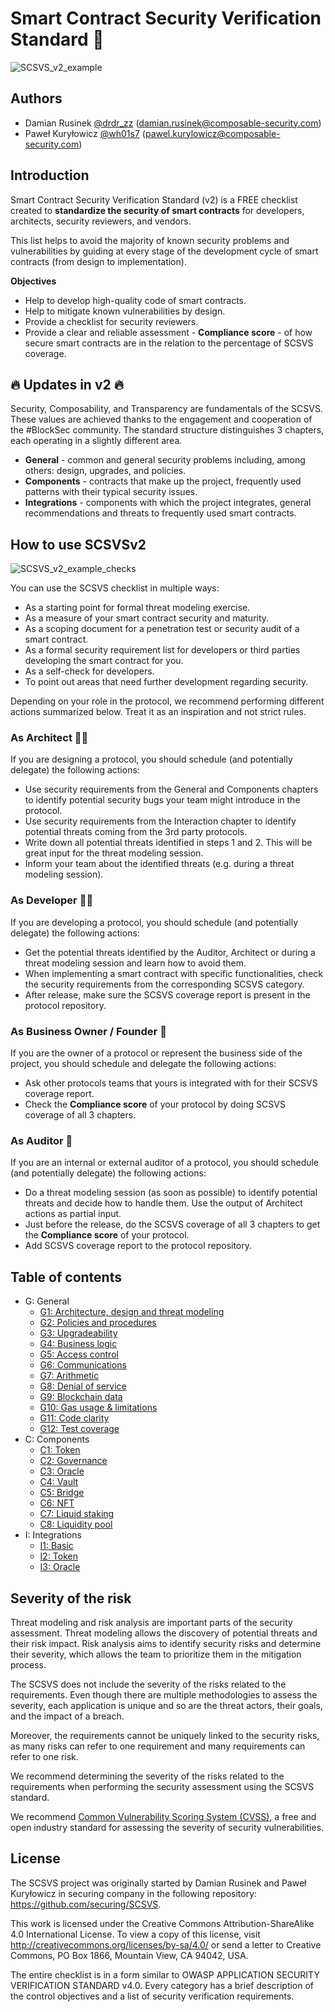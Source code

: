 # Smart Contract Security Verification Standard  🚀
![SCSVS_v2_example](/assets/SCSVS_v2_example.png)
## Authors

* Damian Rusinek [@drdr_zz](https://twitter.com/drdr_zz) (damian.rusinek@composable-security.com)
* Paweł Kuryłowicz [@wh01s7](https://twitter.com/wh01s7) (pawel.kurylowicz@composable-security.com)

## Introduction

Smart Contract Security Verification Standard (v2) is a FREE checklist created to **standardize the security of smart contracts** for developers, architects, security reviewers, and vendors. 

This list helps to avoid the majority of known security problems and vulnerabilities by guiding at every stage of the development cycle of smart contracts (from design to implementation).

**Objectives**
* Help to develop high-quality code of smart contracts.
* Help to mitigate known vulnerabilities by design.
* Provide a checklist for security reviewers.
* Provide a clear and reliable assessment - **Compliance score** - of how secure smart contracts are in the relation to the percentage of SCSVS coverage.

## 🔥 Updates in v2 🔥

Security, Composability, and Transparency are fundamentals of the SCSVS. These values are achieved thanks to the engagement and cooperation of the #BlockSec community. The standard structure distinguishes 3 chapters, each operating in a slightly different area.

* **General** - common and general security problems including, among others: design, upgrades, and policies.
* **Components** - contracts that make up the project, frequently used patterns with their typical security issues.
* **Integrations** - components with which the project integrates, general recommendations and threats to frequently used smart contracts.

## How to use SCSVSv2
![SCSVS_v2_example_checks](/assets/SCSVS_v2_example_checks.png)

You can use the SCSVS checklist in multiple ways:
* As a starting point for formal threat modeling exercise.
* As a measure of your smart contract security and maturity.
* As a scoping document for a penetration test or security audit of a smart contract.
* As a formal security requirement list for developers or third parties developing the smart contract for you. 
* As a self-check for developers.
* To point out areas that need further development regarding security.

Depending on your role in the protocol, we recommend performing different actions summarized below. Treat it as an inspiration and not strict rules.

### As Architect 👷‍♂️

If you are designing a protocol, you should schedule (and potentially delegate) the following actions:
* Use security requirements from the General and Components chapters to identify potential security bugs your team might introduce in the protocol.
* Use security requirements from the Interaction chapter to identify potential threats coming from the 3rd party protocols.
* Write down all potential threats identified in steps 1 and 2. This will be great input for the threat modeling session.
* Inform your team about the identified threats (e.g. during a threat modeling session).

### As Developer 🧑‍💻

If you are developing a protocol, you should schedule (and potentially delegate) the following actions:
* Get the potential threats identified by the Auditor, Architect or during a threat modeling session and learn how to avoid them.
* When implementing a smart contract with specific functionalities, check the security requirements from the corresponding SCSVS category.
* After release, make sure the SCSVS coverage report is present in the protocol repository.

### As Business Owner / Founder 🧙

If you are the owner of a protocol or represent the business side of the project, you should schedule and delegate the following actions:
* Ask other protocols teams that yours is integrated with for their SCSVS coverage report.
* Check the **Compliance score** of your protocol by doing SCSVS coverage of all 3 chapters.

### As Auditor 🥷

If you are an internal or external auditor of a protocol, you should schedule (and potentially delegate) the following actions:
* Do a threat modeling session (as soon as possible) to identify potential threats and decide how to handle them. Use the output of Architect actions as partial input.
* Just before the release, do the SCSVS coverage of all 3 chapters to get the **Compliance score** of your protocol.
* Add SCSVS coverage report to the protocol repository.

## Table of contents

* G: General
    * [G1: Architecture, design and threat modeling](<./2.0/0x100-General/0x101-G1-Architecture-Design-Threat-Modeling.md>)
    * [G2: Policies and procedures](<./2.0/0x100-General/0x102-G2-Policies-procedures.md>)
    * [G3: Upgradeability](<./2.0/0x100-General/0x103-G3-Upgradeability.md>)
    * [G4: Business logic](<./2.0/0x100-General/0x104-G4-Business-Logic.md>)
    * [G5: Access control](<./2.0/0x100-General/0x105-G5-Access-Control.md>)
    * [G6: Communications](<./2.0/0x100-General/0x106-G6-Communications.md>)
    * [G7: Arithmetic](<./2.0/0x100-General/0x107-G7-Arithmetic.md>)
    * [G8: Denial of service](<./2.0/0x100-General/0x108-G8-Denial-of-Service.md>)
    * [G9: Blockchain data](<./2.0/0x100-General/0x109-G9-Blockchain-Data.md>)
    * [G10: Gas usage & limitations](<./2.0/0x100-General/0x110-G10-Gas.md>)
    * [G11: Code clarity](<./2.0/0x100-General/0x111-G11-Code-Clarity.md>)
    * [G12: Test coverage](<./2.0/0x100-General/0x112-G12-Test-Coverage.md>)
* C: Components
    * [C1: Token](<./2.0/0x200-Components/0x201-C1-Token.md>)
    * [C2: Governance](<./2.0/0x200-Components/0x202-C2-Governance.md>)
    * [C3: Oracle](<./2.0/0x200-Components/0x203-C3-Oracle.md>)
    * [C4: Vault](<./2.0/0x200-Components/0x204-C4-Vault.md>)
    * [C5: Bridge](<./2.0/0x200-Components/0x205-C5-Bridge.md>)
    * [C6: NFT](<./2.0/0x200-Components/0x206-C6-NFT.md>)
    * [C7: Liquid staking](<./2.0/0x200-Components/0x207-C7-Liquid-staking.md>)
    * [C8: Liquidity pool](<./2.0/0x200-Components/0x208-C8-Liquidity-pool.md>)
* I: Integrations
    * [I1: Basic](<./2.0/0x300-Integrations/0x301-I1-Basic.md>)
    * [I2: Token](<./2.0/0x300-Integrations/0x302-I2-Token.md>)
    * [I3: Oracle](<./2.0/0x300-Integrations/0x303-I3-Oracle.md>)

## Severity of the risk

Threat modeling and risk analysis are important parts of the security assessment. Threat modeling allows the discovery of potential threats and their risk impact. Risk analysis aims to identify security risks and determine their severity, which allows the team to prioritize them in the mitigation process.

The SCSVS does not include the severity of the risks related to the requirements. Even though there are multiple methodologies to assess the severity, each application is unique and so are the threat actors, their goals, and the impact of a breach. 

Moreover, the requirements cannot be uniquely linked to the security risks, as many risks can refer to one requirement and many requirements can refer to one risk.

We recommend determining the severity of the risks related to the requirements when performing the security assessment using the SCSVS standard. 

We recommend [Common Vulnerability Scoring System (CVSS)](https://nvd.nist.gov/vuln-metrics/cvss/v3-calculator), a free and open industry standard for assessing the severity of security vulnerabilities.

## License

The SCSVS project was originally started by Damian Rusinek and Paweł Kuryłowicz in securing company in the following repository: https://github.com/securing/SCSVS.

This work is licensed under the Creative Commons Attribution-ShareAlike 4.0 International License.  To view a copy of this license, visit http://creativecommons.org/licenses/by-sa/4.0/ or send a letter to Creative Commons, PO Box 1866, Mountain View, CA 94042, USA.

The entire checklist is in a form similar to OWASP APPLICATION SECURITY VERIFICATION STANDARD v4.0.
Every category has a brief description of the control objectives and a list of security verification requirements.
